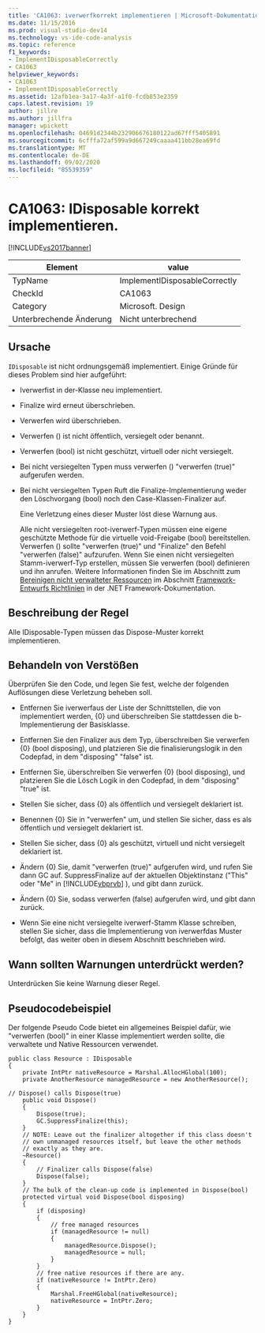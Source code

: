 ```yaml
---
title: 'CA1063: iverwerfkorrekt implementieren | Microsoft-Dokumentation'
ms.date: 11/15/2016
ms.prod: visual-studio-dev14
ms.technology: vs-ide-code-analysis
ms.topic: reference
f1_keywords:
- ImplementIDisposableCorrectly
- CA1063
helpviewer_keywords:
- CA1063
- ImplementIDisposableCorrectly
ms.assetid: 12afb1ea-3a17-4a3f-a1f0-fcdb853e2359
caps.latest.revision: 19
author: jillre
ms.author: jillfra
manager: wpickett
ms.openlocfilehash: 04691d2344b232906676180122ad67fff5405891
ms.sourcegitcommit: 6cfffa72af599a9d667249caaaa411bb28ea69fd
ms.translationtype: MT
ms.contentlocale: de-DE
ms.lasthandoff: 09/02/2020
ms.locfileid: "85539359"
---
```

# <a name="ca1063-implement-idisposable-correctly"></a>CA1063: IDisposable korrekt implementieren.
[!INCLUDE[vs2017banner](../includes/vs2017banner.md)]

|Element|value|
|-|-|
|TypName|ImplementIDisposableCorrectly|
|CheckId|CA1063|
|Category|Microsoft. Design|
|Unterbrechende Änderung|Nicht unterbrechend|

## <a name="cause"></a>Ursache
 `IDisposable` ist nicht ordnungsgemäß implementiert. Einige Gründe für dieses Problem sind hier aufgeführt:

- Iverwerfist in der-Klasse neu implementiert.

- Finalize wird erneut überschrieben.

- Verwerfen wird überschrieben.

- Verwerfen () ist nicht öffentlich, versiegelt oder benannt.

- Verwerfen (bool) ist nicht geschützt, virtuell oder nicht versiegelt.

- Bei nicht versiegelten Typen muss verwerfen () "verwerfen (true)" aufgerufen werden.

- Bei nicht versiegelten Typen Ruft die Finalize-Implementierung weder den Löschvorgang (bool) noch den Case-Klassen-Finalizer auf.

  Eine Verletzung eines dieser Muster löst diese Warnung aus.

  Alle nicht versiegelten root-iverwerf-Typen müssen eine eigene geschützte Methode für die virtuelle void-Freigabe (bool) bereitstellen. Verwerfen () sollte "verwerfen (true)" und "Finalize" den Befehl "verwerfen (false)" aufzurufen. Wenn Sie einen nicht versiegelten Stamm-iverwerf-Typ erstellen, müssen Sie verwerfen (bool) definieren und ihn anrufen. Weitere Informationen finden Sie im Abschnitt zum [Bereinigen nicht verwalteter Ressourcen](https://msdn.microsoft.com/library/a17b0066-71c2-4ba4-9822-8e19332fc213) im Abschnitt [Framework-Entwurfs Richtlinien](https://msdn.microsoft.com/library/5fbcaf4f-ea2a-4d20-b0d6-e61dee202b4b) in der .NET Framework-Dokumentation.

## <a name="rule-description"></a>Beschreibung der Regel
 Alle IDisposable-Typen müssen das Dispose-Muster korrekt implementieren.

## <a name="how-to-fix-violations"></a>Behandeln von Verstößen
 Überprüfen Sie den Code, und legen Sie fest, welche der folgenden Auflösungen diese Verletzung beheben soll.

- Entfernen Sie iverwerfaus der Liste der Schnittstellen, die von implementiert werden, {0} und überschreiben Sie stattdessen die b-Implementierung der Basisklasse.

- Entfernen Sie den Finalizer aus dem Typ, überschreiben Sie verwerfen {0} (bool disposing), und platzieren Sie die finalisierungslogik in den Codepfad, in dem "disposing" "false" ist.

- Entfernen Sie, überschreiben Sie verwerfen {0} (bool disposing), und platzieren Sie die Lösch Logik in den Codepfad, in dem "disposing" "true" ist.

- Stellen Sie sicher, dass {0} als öffentlich und versiegelt deklariert ist.

- Benennen {0} Sie in "verwerfen" um, und stellen Sie sicher, dass es als öffentlich und versiegelt deklariert ist.

- Stellen Sie sicher, dass {0} als geschützt, virtuell und nicht versiegelt deklariert ist.

- Ändern {0} Sie, damit "verwerfen (true)" aufgerufen wird, und rufen Sie dann GC auf. SuppressFinalize auf der aktuellen Objektinstanz ("This" oder "Me" in [!INCLUDE[vbprvb](../includes/vbprvb-md.md)] ), und gibt dann zurück.

- Ändern {0} Sie, sodass verwerfen (false) aufgerufen wird, und gibt dann zurück.

- Wenn Sie eine nicht versiegelte iverwerf-Stamm Klasse schreiben, stellen Sie sicher, dass die Implementierung von iverwerfdas Muster befolgt, das weiter oben in diesem Abschnitt beschrieben wird.

## <a name="when-to-suppress-warnings"></a>Wann sollten Warnungen unterdrückt werden?
 Unterdrücken Sie keine Warnung dieser Regel.

## <a name="pseudo-code-example"></a>Pseudocodebeispiel
 Der folgende Pseudo Code bietet ein allgemeines Beispiel dafür, wie "verwerfen (bool)" in einer Klasse implementiert werden sollte, die verwaltete und Native Ressourcen verwendet.

```
public class Resource : IDisposable
{
    private IntPtr nativeResource = Marshal.AllocHGlobal(100);
    private AnotherResource managedResource = new AnotherResource();

// Dispose() calls Dispose(true)
    public void Dispose()
    {
        Dispose(true);
        GC.SuppressFinalize(this);
    }
    // NOTE: Leave out the finalizer altogether if this class doesn't
    // own unmanaged resources itself, but leave the other methods
    // exactly as they are.
    ~Resource()
    {
        // Finalizer calls Dispose(false)
        Dispose(false);
    }
    // The bulk of the clean-up code is implemented in Dispose(bool)
    protected virtual void Dispose(bool disposing)
    {
        if (disposing)
        {
            // free managed resources
            if (managedResource != null)
            {
                managedResource.Dispose();
                managedResource = null;
            }
        }
        // free native resources if there are any.
        if (nativeResource != IntPtr.Zero)
        {
            Marshal.FreeHGlobal(nativeResource);
            nativeResource = IntPtr.Zero;
        }
    }
}
```
